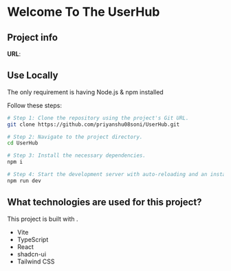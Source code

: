 # Welcome To The UserHub

## Project info

**URL**: 


## Use Locally

The only requirement is having Node.js & npm installed

Follow these steps:

```sh
# Step 1: Clone the repository using the project's Git URL.
git clone https://github.com/priyanshu08soni/UserHub.git

# Step 2: Navigate to the project directory.
cd UserHub

# Step 3: Install the necessary dependencies.
npm i

# Step 4: Start the development server with auto-reloading and an instant preview.
npm run dev
```

## What technologies are used for this project?

This project is built with .

- Vite
- TypeScript
- React
- shadcn-ui
- Tailwind CSS
